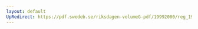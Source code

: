 ```yaml
---
layout: default
UpRedirect: https://pdf.swedeb.se/riksdagen-volumeG-pdf/19992000/reg_19992000/reg_19992000_0203.pdf
---
```

